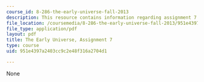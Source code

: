 ```yaml
---
course_id: 8-286-the-early-universe-fall-2013
description: This resource contains information regarding assignment 7.
file_location: /coursemedia/8-286-the-early-universe-fall-2013/951e4397a2403cc9c2e48f316a2704d1_MIT8_286F13_ps7.pdf
file_type: application/pdf
layout: pdf
title: The Early Universe, Assignment 7
type: course
uid: 951e4397a2403cc9c2e48f316a2704d1

---
```

None